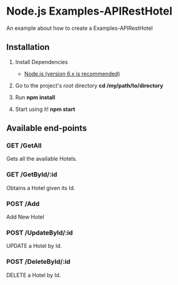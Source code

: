 # Node.js Examples-APIRestHotel

An example about how to create a Examples-APIRestHotel

## Installation

1.  Install Dependencies

    * [Node.js (version 6.x is recommended)](https://nodejs.org/en/)

3.  Go to the project's root directory **cd /my/path/to/directory**
4.  Run **npm install**
5.  Start using it! **npm start**

## Available end-points

### GET /GetAll

Gets all the available Hotels.

### GET /GetById/:id

Obtains a Hotel given its Id.

### POST /Add

Add New Hotel

### POST /UpdateById/:id

UPDATE a Hotel by Id.

### POST /DeleteById/:id

DELETE a Hotel by Id.